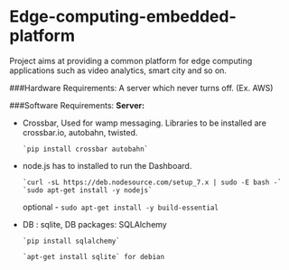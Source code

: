 # Edge-computing-embedded-platform
Project aims at providing a common platform for edge computing applications such as video analytics, smart city and so on. 

###Hardware Requirements: 
A server which never turns off. (Ex. AWS)


###Software Requirements: 
**Server:** 
* Crossbar, Used for wamp messaging. Libraries to be installed are crossbar.io, autobahn, twisted.

      `pip install crossbar autobahn`
      
* node.js has to installed to run the Dashboard.

      `curl -sL https://deb.nodesource.com/setup_7.x | sudo -E bash -`
      `sudo apt-get install -y nodejs`

  optional - `sudo apt-get install -y build-essential`
  
* DB : sqlite, DB packages: SQLAlchemy

      `pip install sqlalchemy`

      `apt-get install sqlite` for debian

